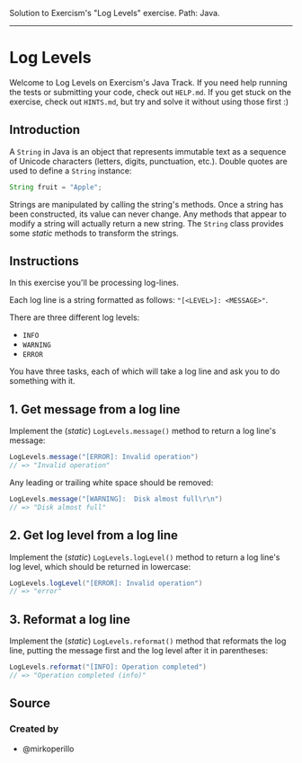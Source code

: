 Solution to Exercism's "Log Levels" exercise.
Path: Java.

---
# Log Levels

Welcome to Log Levels on Exercism's Java Track.
If you need help running the tests or submitting your code, check out `HELP.md`.
If you get stuck on the exercise, check out `HINTS.md`, but try and solve it without using those first :)

## Introduction

A `String` in Java is an object that represents immutable text as a sequence of Unicode characters (letters, digits, punctuation, etc.). Double quotes are used to define a `String` instance:

```java
String fruit = "Apple";
```

Strings are manipulated by calling the string's methods. Once a string has been constructed, its value can never change. Any methods that appear to modify a string will actually return a new string.
The `String` class provides some _static_ methods to transform the strings.

## Instructions

In this exercise you'll be processing log-lines.

Each log line is a string formatted as follows: `"[<LEVEL>]: <MESSAGE>"`.

There are three different log levels:

- `INFO`
- `WARNING`
- `ERROR`

You have three tasks, each of which will take a log line and ask you to do something with it.

## 1. Get message from a log line

Implement the (_static_) `LogLevels.message()` method to return a log line's message:

```java
LogLevels.message("[ERROR]: Invalid operation")
// => "Invalid operation"
```

Any leading or trailing white space should be removed:

```java
LogLevels.message("[WARNING]:  Disk almost full\r\n")
// => "Disk almost full"
```

## 2. Get log level from a log line

Implement the (_static_) `LogLevels.logLevel()` method to return a log line's log level, which should be returned in lowercase:

```java
LogLevels.logLevel("[ERROR]: Invalid operation")
// => "error"
```

## 3. Reformat a log line

Implement the (_static_) `LogLevels.reformat()` method that reformats the log line, putting the message first and the log level after it in parentheses:

```java
LogLevels.reformat("[INFO]: Operation completed")
// => "Operation completed (info)"
```

## Source

### Created by

- @mirkoperillo